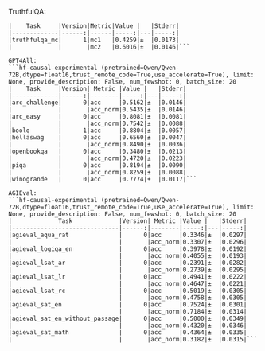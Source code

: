 TruthfulQA:
```hf-causal-experimental (pretrained=Qwen/Qwen-72B,dtype=float16,trust_remote_code=True,use_accelerate=True), limit: None, provide_description: False, num_fewshot: 0, batch_size: 20
|    Task     |Version|Metric|Value |   |Stderr|
|-------------|------:|------|-----:|---|-----:|
|truthfulqa_mc|      1|mc1   |0.4259|±  |0.0173|
|             |       |mc2   |0.6016|±  |0.0146|```

GPT4All:
```hf-causal-experimental (pretrained=Qwen/Qwen-72B,dtype=float16,trust_remote_code=True,use_accelerate=True), limit: None, provide_description: False, num_fewshot: 0, batch_size: 20
|    Task     |Version| Metric |Value |   |Stderr|
|-------------|------:|--------|-----:|---|-----:|
|arc_challenge|      0|acc     |0.5162|±  |0.0146|
|             |       |acc_norm|0.5435|±  |0.0146|
|arc_easy     |      0|acc     |0.8081|±  |0.0081|
|             |       |acc_norm|0.7542|±  |0.0088|
|boolq        |      1|acc     |0.8804|±  |0.0057|
|hellaswag    |      0|acc     |0.6560|±  |0.0047|
|             |       |acc_norm|0.8490|±  |0.0036|
|openbookqa   |      0|acc     |0.3480|±  |0.0213|
|             |       |acc_norm|0.4720|±  |0.0223|
|piqa         |      0|acc     |0.8194|±  |0.0090|
|             |       |acc_norm|0.8259|±  |0.0088|
|winogrande   |      0|acc     |0.7774|±  |0.0117|```

AGIEval:
```hf-causal-experimental (pretrained=Qwen/Qwen-72B,dtype=float16,trust_remote_code=True,use_accelerate=True), limit: None, provide_description: False, num_fewshot: 0, batch_size: 20
|             Task             |Version| Metric |Value |   |Stderr|
|------------------------------|------:|--------|-----:|---|-----:|
|agieval_aqua_rat              |      0|acc     |0.3346|±  |0.0297|
|                              |       |acc_norm|0.3307|±  |0.0296|
|agieval_logiqa_en             |      0|acc     |0.3978|±  |0.0192|
|                              |       |acc_norm|0.4055|±  |0.0193|
|agieval_lsat_ar               |      0|acc     |0.2391|±  |0.0282|
|                              |       |acc_norm|0.2739|±  |0.0295|
|agieval_lsat_lr               |      0|acc     |0.4941|±  |0.0222|
|                              |       |acc_norm|0.4647|±  |0.0221|
|agieval_lsat_rc               |      0|acc     |0.5019|±  |0.0305|
|                              |       |acc_norm|0.4758|±  |0.0305|
|agieval_sat_en                |      0|acc     |0.7524|±  |0.0301|
|                              |       |acc_norm|0.7184|±  |0.0314|
|agieval_sat_en_without_passage|      0|acc     |0.5000|±  |0.0349|
|                              |       |acc_norm|0.4320|±  |0.0346|
|agieval_sat_math              |      0|acc     |0.4364|±  |0.0335|
|                              |       |acc_norm|0.3182|±  |0.0315|```